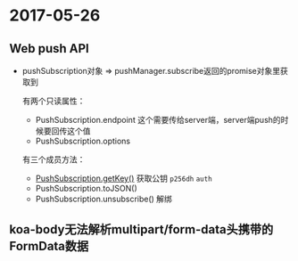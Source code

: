 # 2017-05-26

## Web push API

- pushSubscription对象 => pushManager.subscribe返回的promise对象里获取到
    
    有两个只读属性：
    - PushSubscription.endpoint 这个需要传给server端，server端push的时候要回传这个值
    - PushSubscription.options 
    
    有三个成员方法：
    - [PushSubscription.getKey()](https://developer.mozilla.org/en-US/docs/Web/API/PushSubscription/getKey) 获取公钥 `p256dh` `auth`
    - PushSubscription.toJSON()
    - PushSubscription.unsubscribe() 解绑

## koa-body无法解析multipart/form-data头携带的FormData数据
